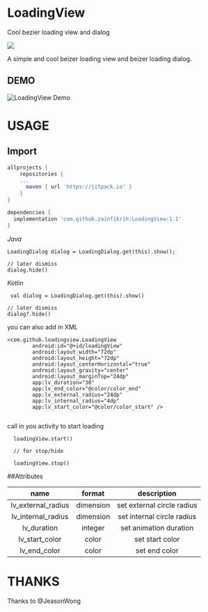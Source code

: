 # LoadingView
Cool bezier loading view and dialog

[![](https://jitpack.io/v/zainfikrih/LoadingView.svg)](https://jitpack.io/#zainfikrih/LoadingView)

A simple and cool beizer loading view and beizer loading dialog.


## DEMO
![LoadingView Demo](20190103_184135.gif)

# USAGE

## Import

```gradle
allprojects {
	repositories {
    ...
	  maven { url 'https://jitpack.io' }
	}
}
```

```gradle
dependencies {
  implementation 'com.github.zainfikrih:LoadingView:1.1'
}
```

*Java*

 ```
 LoadingDialog dialog = LoadingDialog.get(this).show();

// later dismiss
dialog.hide()

```

*Kotlin*

```
 val dialog = LoadingDialog.get(this).show()

// later dismiss
dialog?.hide()

```


you can also add in XML 

```
<com.github.loadingview.LoadingView
        android:id="@+id/loadingView"
        android:layout_width="72dp"
        android:layout_height="72dp"
        android:layout_centerHorizontal="true"
        android:layout_gravity="center"
        android:layout_marginTop="24dp"
        app:lv_duration="30"
        app:lv_end_color="@color/color_end"
        app:lv_external_radius="24dp"
        app:lv_internal_radius="4dp"
        app:lv_start_color="@color/color_start" />
        
```

call in you activity to start loading

```
  loadingView.start()
  
  // for stop/hide 
  
  loadingView.stop()
```


##Attributes

|name|format|description|
|:---:|:---:|:---:|
| lv_external_radius | dimension |set external circle radius
| lv_internal_radius | dimension |set internal circle radius
| lv_duration | integer |set animation duration
| lv_start_color | color |set start color
| lv_end_color | color |set end color



# THANKS

Thanks to @JeasonWong
